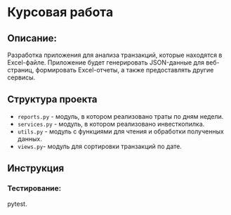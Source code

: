 # Курсовая работа


## Описание:
Разработка приложения для анализа транзакций, которые находятся в Excel-файле. 
Приложение будет генерировать JSON-данные для веб-страниц, 
формировать Excel-отчеты, а также предоставлять другие сервисы.

## Структура проекта
* `reports.py` - модуль, в котором реализовано траты по дням недели.
* `services.pу` - модуль, в котором реализовано инвесткопилка.
* `utils.py` - модуль с функциями для чтения и обработки полученных данных.
* `views.pу`- модуль для сортировки транзакций по дате.


## Инструкция



### Тестирование:
pytest.